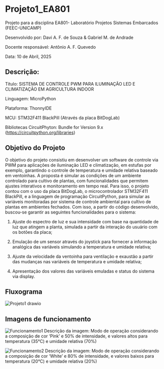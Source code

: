 # Projeto1_EA801

Projeto para a disciplina EA801- Laboratório Projetos Sistemas Embarcados (FEEC-UNICAMP)

Desenvolvido por: Davi A. F. de Souza & Gabriel M. de Andrade

Docente responsável: Antônio A. F. Quevedo

Data: 10 de Abril, 2025

## Descrição:
Título: SISTEMA DE CONTROLE PWM PARA ILUMINAÇÃO LED E CLIMATIZAÇÃO EM AGRICULTURA INDOOR

Linguagem: MicroPython

Plataforma: ThonnyIDE

MCU: STM32F411 BlackPill (Através da placa BitDogLab)

Bibliotecas CircuitPhyton: Bundle for Version 9.x (https://circuitpython.org/libraries)
	
## Objetivo do Projeto

O objetivo do projeto consistiu em desenvolver um software de controle via PWM para aplicações de iluminação LED e climatização, em estufas por exemplo, garantindo o controle de temperatura e umidade relativa baseado em ventoinhas. A proposta é simular as condições de um ambiente controlado para cultivo de plantas, com funcionalidades que permitem ajustes interativos e monitoramento em tempo real. Para isso, o projeto contou com o uso da placa BitDogLab, o microcontrolador STM32F411 BlackPill, e a linguagem de programação CircuitPython, para simular as variáveis monitoradas por sistema de controle ambiental para cultivo de plantas em ambientes fechados. Com isso, a partir do código desenvolvido, buscou-se garantir as seguintes funcionalidades para o sistema:

1. Ajuste do espectro de luz e sua intensidade com base na quantidade de luz que atingem a planta, simulada a partir da interação do usuário com os botões da placa;

2. Emulação de um sensor através do joystick para fornecer a informação analógica das variáveis simulando a temperatura e umidade relativa; 

3. Ajuste da velocidade da ventoinha para ventilação e exaustão a partir das mudanças nas variáveis de temperatura e umidade relativa;

4. Apresentação dos valores das variáveis emuladas e status do sistema via display.

## Fluxograma
![Projeto1 drawio](https://github.com/user-attachments/assets/6de09160-3b30-433d-8074-248ff48ea927)

## Imagens de funcionamento
![Funcionamento1](https://github.com/user-attachments/assets/c61cb7af-63d3-4fbc-85e1-b9fc9b077951)
Descrição da imagem: Modo de operação considerando a composição de cor ‘Pink’ e 50% de intensidade, e valores altos para temperatura (35°C) e umidade relativa (70%)

![Funcionamento2](https://github.com/user-attachments/assets/3b9c7e94-c395-40a3-8a03-2aa8ddf89331)
Descrição da imagem: Modo de operação considerando a composição de cor ‘White’ e 80% de intensidade, e valores baixos para temperatura (20°C) e umidade relativa (20%)


